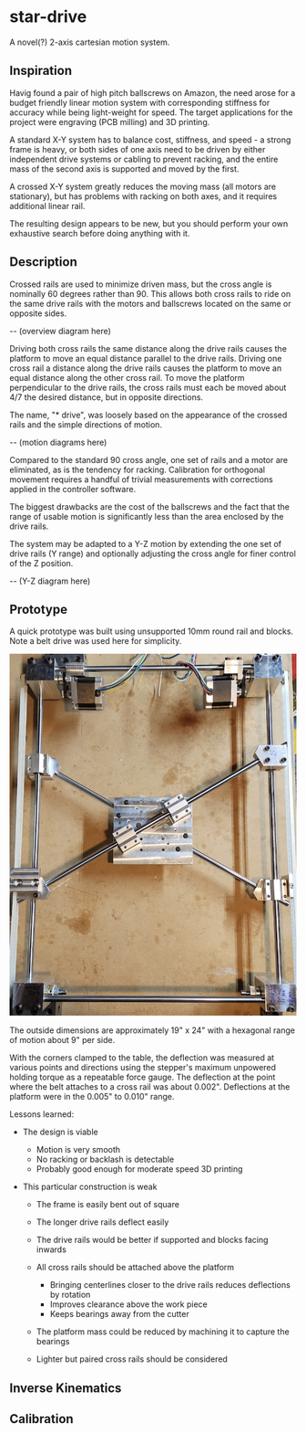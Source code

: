 # star-drive

A novel(?) 2-axis cartesian motion system.


## Inspiration

Havig found a pair of high pitch ballscrews on Amazon, the need arose
for a budget friendly linear motion system with corresponding stiffness
for accuracy while being light-weight for speed.
The target applications for the project were engraving (PCB milling) and
3D printing.

A standard X-Y system has to balance cost, stiffness, and speed - a strong
frame is heavy, or both sides of one axis need to be driven by either
independent drive systems or cabling to prevent racking, and the entire mass
of the second axis is supported and moved by the first.

A crossed X-Y system greatly reduces the moving mass (all motors are
stationary), but has problems with racking on both axes, and it requires
additional linear rail.

The resulting design appears to be new, but you should perform your own
exhaustive search before doing anything with it.


## Description

Crossed rails are used to minimize driven mass, but the cross angle is nominally
60 degrees rather than 90.
This allows both cross rails to ride on the same drive rails with the motors
and ballscrews located on the same or opposite sides.

-- (overview diagram here)

Driving both cross rails the same distance along the drive rails causes the
platform to move an equal distance parallel to the drive rails.
Driving one cross rail a distance along the drive rails causes the platform
to move an equal distance along the other cross rail.
To move the platform perpendicular to the drive rails, the cross rails must
each be moved about 4/7 the desired distance, but in opposite directions.

The name, "* drive", was loosely based on the appearance of the crossed rails
and the simple directions of motion.

-- (motion diagrams here)

Compared to the standard 90 cross angle, one set of rails and a motor are
eliminated, as is the tendency for racking.
Calibration for orthogonal movement requires a handful of trivial measurements
with corrections applied in the controller software.

The biggest drawbacks are the cost of the ballscrews and the fact that the
range of usable motion is significantly less than the area enclosed by the
drive rails.

The system may be adapted to a Y-Z motion by extending the one set of drive
rails (Y range) and optionally adjusting the cross angle for finer control
of the Z position.

-- (Y-Z diagram here)


## Prototype

A quick prototype was built using unsupported 10mm round rail and blocks.
Note a belt drive was used here for simplicity.

![First prototype](first-prototype.png)

The outside dimensions are approximately 19" x 24" with a hexagonal range of
motion about 9" per side.

With the corners clamped to the table, the deflection was measured at various
points and directions using the stepper's maximum unpowered holding torque as
a repeatable force gauge.
The deflection at the point where the belt attaches to a cross rail was
about 0.002".
Deflections at the platform were in the 0.005" to 0.010" range.


Lessons learned:

* The design is viable

  * Motion is very smooth
  * No racking or backlash is detectable
  * Probably good enough for moderate speed 3D printing

* This particular construction is weak

  * The frame is easily bent out of square
  * The longer drive rails deflect easily
  * The drive rails would be better if supported and blocks facing inwards
  * All cross rails should be attached above the platform

    * Bringing centerlines closer to the drive rails reduces deflections by rotation
    * Improves clearance above the work piece
    * Keeps bearings away from the cutter

  * The platform mass could be reduced by machining it to capture the bearings
  * Lighter but paired cross rails should be considered


## Inverse Kinematics


## Calibration

